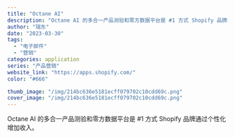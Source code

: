 ```yaml
---
title: "Octane AI"
description: "Octane AI 的多合一产品测验和零方数据平台是 #1 方式 Shopify 品牌通过个性化增加收入。"
author: "瑞东"
date: "2023-03-30"
tags:
  - "电子邮件"
  - "营销"
categories: application
series: "产品营销"
website_link: "https://apps.shopify.com/"
color: "#666"

thumb_image: "/img/214bc636e5181ecff079702c10cdd69c.png"
cover_image: "/img/214bc636e5181ecff079702c10cdd69c.png"
---
```


Octane AI 的多合一产品测验和零方数据平台是 #1 方式 Shopify 品牌通过个性化增加收入。